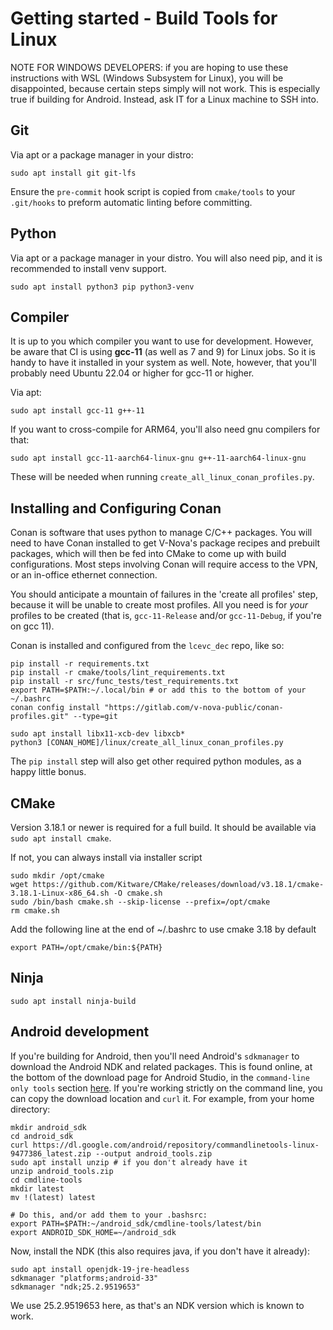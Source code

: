 # Getting started - Build Tools for Linux

NOTE FOR WINDOWS DEVELOPERS: if you are hoping to use these instructions with WSL (Windows Subsystem for Linux), you will be disappointed, because certain steps simply will not work. This is especially true if building for Android. Instead, ask IT for a Linux machine to SSH into.

## Git

Via apt or a package manager in your distro:

```shell
sudo apt install git git-lfs
```

Ensure the `pre-commit` hook script is copied from `cmake/tools` to your `.git/hooks` to preform automatic linting before committing.

## Python

Via apt or a package manager in your distro. You will also need pip, and it is recommended to install venv support.

```shell
sudo apt install python3 pip python3-venv
```

## Compiler

It is up to you which compiler you want to use for development. However, be aware that CI is using **gcc-11** (as well as 7 and 9) for Linux jobs. So it is handy to have it installed in your system as well. Note, however, that you'll probably need Ubuntu 22.04 or higher for gcc-11 or higher.

Via apt:

```shell
sudo apt install gcc-11 g++-11
```

If you want to cross-compile for ARM64, you'll also need gnu compilers for that:

```shell
sudo apt install gcc-11-aarch64-linux-gnu g++-11-aarch64-linux-gnu
```

These will be needed when running `create_all_linux_conan_profiles.py`.

## Installing and Configuring Conan

Conan is software that uses python to manage C/C++ packages. You will need to have Conan installed to get V-Nova's package recipes and prebuilt packages, which will then be fed into CMake to come up with build configurations. Most steps involving Conan will require access to the VPN, or an in-office ethernet connection.

You should anticipate a mountain of failures in the 'create all profiles' step, because it will be unable to create most profiles. All you need is for *your* profiles to be created (that is, `gcc-11-Release` and/or `gcc-11-Debug`, if you're on gcc 11).

Conan is installed and configured from the `lcevc_dec` repo, like so:

```shell
pip install -r requirements.txt
pip install -r cmake/tools/lint_requirements.txt
pip install -r src/func_tests/test_requirements.txt
export PATH=$PATH:~/.local/bin # or add this to the bottom of your ~/.bashrc
conan config install "https://gitlab.com/v-nova-public/conan-profiles.git" --type=git

sudo apt install libx11-xcb-dev libxcb*
python3 [CONAN_HOME]/linux/create_all_linux_conan_profiles.py
```

The `pip install` step will also get other required python modules, as a happy little bonus.

## CMake

Version 3.18.1 or newer is required for a full build. It should be available via `sudo apt install cmake`. 

If not, you can always install via installer script
```shell
sudo mkdir /opt/cmake
wget https://github.com/Kitware/CMake/releases/download/v3.18.1/cmake-3.18.1-Linux-x86_64.sh -O cmake.sh
sudo /bin/bash cmake.sh --skip-license --prefix=/opt/cmake
rm cmake.sh
```

Add the following line at the end of ~/.bashrc to use cmake 3.18 by default
```shell
export PATH=/opt/cmake/bin:${PATH}
```

## Ninja

`sudo apt install ninja-build`

## Android development

If you're building for Android, then you'll need Android's `sdkmanager` to download the Android NDK and related packages. This is found online, at the bottom of the download page for Android Studio, in the `command-line only tools` section [here](https://developer.android.com/studio#command-tools). If you're working strictly on the command line, you can copy the download location and `curl` it. For example, from your home directory:

```shell
mkdir android_sdk
cd android_sdk
curl https://dl.google.com/android/repository/commandlinetools-linux-9477386_latest.zip --output android_tools.zip
sudo apt install unzip # if you don't already have it
unzip android_tools.zip
cd cmdline-tools
mkdir latest
mv !(latest) latest

# Do this, and/or add them to your .bashsrc:
export PATH=$PATH:~/android_sdk/cmdline-tools/latest/bin
export ANDROID_SDK_HOME=~/android_sdk
```

Now, install the NDK (this also requires java, if you don't have it already):

```shell
sudo apt install openjdk-19-jre-headless
sdkmanager "platforms;android-33"
sdkmanager "ndk;25.2.9519653"
```

We use 25.2.9519653 here, as that's an NDK version which is known to work.
